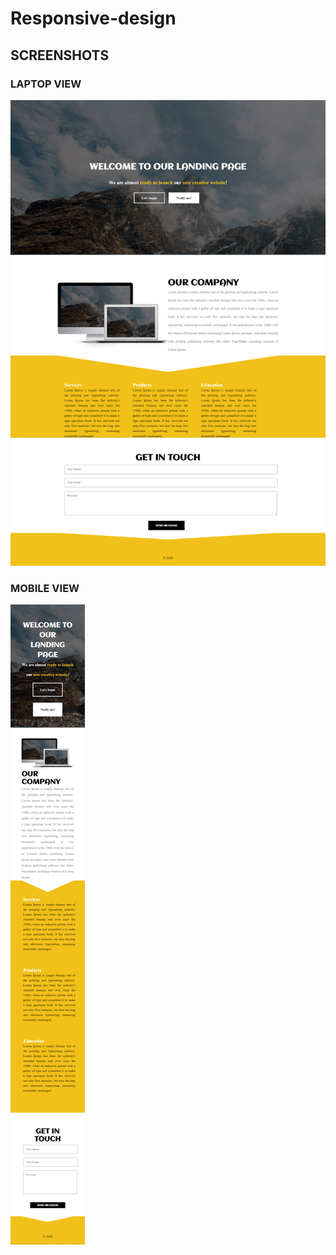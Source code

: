 # Responsive-design

## SCREENSHOTS
### LAPTOP VIEW

<img src="images/screenshots/laptop view.png" >

### MOBILE VIEW

<img src="images/screenshots/mobile view.png" >
